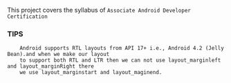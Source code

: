 This project covers the syllabus of `Associate Android Developer Certification`



### TIPS 
        Android supports RTL layouts from API 17+ i.e., Android 4.2 (Jelly Bean).and when we make our layout
        to support both RTL and LTR then we can not use layout_marginleft and layout_marginRight there
        we use layout_marginstart and layout_maginend.






















